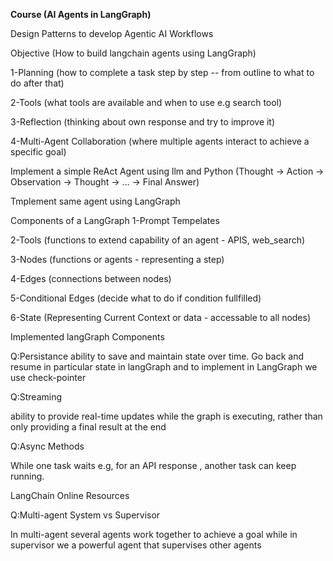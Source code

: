 **Course (AI Agents in LangGraph)**

Design Patterns to develop Agentic AI Workflows

Objective (How to build langchain agents using LangGraph)

1-Planning (how to complete a task step by step -- from outline to what to do after that)

2-Tools (what tools are available and when to use e.g search tool)

3-Reflection (thinking about own response and try to improve it)

4-Multi-Agent Collaboration (where multiple agents interact to achieve a specific goal)



Implement a simple ReAct Agent using llm and Python (Thought → Action → Observation → Thought → … → Final Answer)

Tmplement same agent using LangGraph

Components of a LangGraph
1-Prompt Tempelates

2-Tools (functions to extend capability of an agent - APIS, web_search)

3-Nodes (functions or agents - representing a step)

4-Edges (connections between nodes)

5-Conditional Edges (decide what to do if condition fullfilled)

6-State (Representing Current Context or data - accessable to all nodes)


Implemented langGraph Components 

Q:Persistance
ability to save and maintain state over time. Go back and resume in particular state in langGraph and to implement in LangGraph we use check-pointer

Q:Streaming

ability to provide real-time updates while the graph is executing, rather than only providing a final result at the end

Q:Async Methods

While one task waits e.g, for an API response , another task can keep running.

LangChain Online Resources

Q:Multi-agent System vs Supervisor

In multi-agent several agents work together to achieve a goal while in supervisor we a powerful agent that supervises other agents

